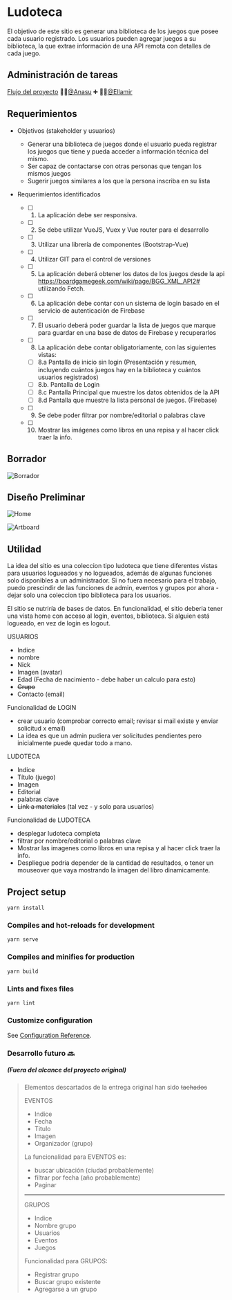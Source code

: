 # Ludoteca

El objetivo de este sitio es generar una biblioteca de los juegos que posee cada usuario registrado.
Los usuarios pueden agregar juegos a su biblioteca, la que extrae información de una API remota con detalles de cada juego. 

## Administración de tareas

[Flujo del proyecto](https://github.com/users/Ellamir/projects/1) :woman_technologist:[@Anasu](https://github.com/Anasu) :heavy_plus_sign: :woman_technologist:[@Ellamir](https://github.com/Ellamir) 

## Requerimientos

- Objetivos (stakeholder y usuarios)
  - Generar una biblioteca de juegos donde el usuario pueda registrar los juegos que tiene y pueda acceder a información técnica del mismo. 
  - Ser capaz de contactarse con otras personas que tengan los mismos juegos
  - Sugerir juegos similares a los que la persona inscriba en su lista
  
- Requerimientos identificados
   - [ ]  1. La aplicación debe ser responsiva.
  - [ ]   2. Se debe utilizar VueJS, Vuex y Vue router para el desarrollo
  - [ ]   3. Utilizar una librería de componentes (Bootstrap-Vue)
  - [ ]   4. Utilizar GIT para el control de versiones
   - [ ]  5. La aplicación deberá obtener los datos de los juegos desde la api 
        https://boardgamegeek.com/wiki/page/BGG_XML_API2# utilizando Fetch.
   - [ ]  6. La aplicación debe contar con un sistema de login basado en el servicio de 
    autenticación de Firebase
   - [ ]  7. El usuario deberá poder guardar la lista de juegos que marque para guardar
        en una base de datos de Firebase y recuperarlos
  - [ ]   8. La aplicación debe contar obligatoriamente, con las siguientes vistas:
       - [ ]  8.a Pantalla de inicio sin login (Presentación y resumen, incluyendo cuántos 
        juegos hay en la biblioteca y cuántos usuarios registrados)
       - [ ]  8.b. Pantalla de Login
      - [ ]   8.c Pantalla Principal que muestre los datos obtenidos de la API
      - [ ]   8.d Pantalla que muestre la lista personal de juegos. (Firebase)
  - [ ]   9. Se debe poder filtrar por nombre/editorial o palabras clave
  - [ ]   10. Mostrar las imágenes como libros en una repisa y al hacer click traer la info.
     
     
## Borrador

![Borrador](https://www.dragon.cl/borrador.png)

## Diseño Preliminar

![Home](http://dragon.cl/portafolio/index.png)

![Artboard](http://dragon.cl/portafolio/artboard.png)

## Utilidad

La idea del sitio es una coleccion tipo ludoteca que tiene diferentes vistas para usuarios logueados y no logueados, 
además de algunas funciones solo disponibles a un administrador. Si no fuera necesario para el trabajo, 
puedo prescindir de las funciones de admin, eventos y grupos por ahora - dejar solo una coleccion tipo biblioteca para los usuarios.

El sitio se nutriría de bases de datos. 
En funcionalidad, el sitio deberia tener una vista home con acceso al login, eventos, biblioteca. 
Si alguien está logueado, en vez de login es logout. 

USUARIOS
- Indice 
- nombre
- Nick
- Imagen (avatar)
- Edad (Fecha de nacimiento - debe haber un calculo para esto)
- ~~Grupo~~ 
- Contacto (email)

Funcionalidad de LOGIN
- crear usuario (comprobar correcto email; revisar si mail existe y enviar solicitud x email)
- La idea es que un admin pudiera ver solicitudes pendientes pero inicialmente puede quedar todo a mano. 

LUDOTECA
- Indice
- Título (juego) 
- Imagen
- Editorial
- palabras clave
- ~~Link a materiales~~ (tal vez - y solo para usuarios) 

Funcionalidad de LUDOTECA
- desplegar ludoteca completa
- filtrar por nombre/editorial o palabras clave
- Mostrar las imagenes como libros en una repisa y al hacer click traer la info.
- Despliegue podria depender de la cantidad de resultados, o tener un mouseover que vaya mostrando la imagen del libro dinamicamente. 



## Project setup
```
yarn install
```

### Compiles and hot-reloads for development
```
yarn serve
```

### Compiles and minifies for production
```
yarn build
```

### Lints and fixes files
```
yarn lint
```

### Customize configuration
See [Configuration Reference](https://cli.vuejs.org/config/).

### Desarrollo futuro :soon:
##### (Fuera del alcance del proyecto original)
>Elementos descartados de la entrega original han sido ~~tachados~~
> 
>EVENTOS
>- Indice
>- Fecha
>- Titulo
>- Imagen
>- Organizador (grupo)
>
>La funcionalidad para EVENTOS es: 
>- buscar ubicación (ciudad probablemente)
>- filtrar por fecha (año probablemente)
>- Paginar 
>
>----
>
>GRUPOS
>- Indice
>- Nombre grupo
>- Usuarios
>- Eventos 
>- Juegos
>
>Funcionalidad para GRUPOS:
>- Registrar grupo
>- Buscar grupo existente
>- Agregarse a un grupo
